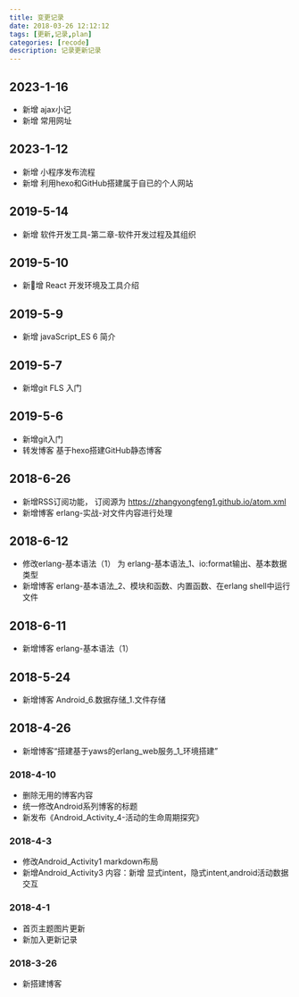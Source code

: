 ```yaml
---
title: 变更记录
date: 2018-03-26 12:12:12
tags: [更新,记录,plan]
categories: [recode]
description: 记录更新记录
---
```

<!-- ![Folder](/images/zyf_img/title1.png) -->
## 2023-1-16
* 新增 ajax小记
* 新增 常用网址

## 2023-1-12 
* 新增 小程序发布流程
* 新增 利用hexo和GitHub搭建属于自已的个人网站

## 2019-5-14 
* 新增 软件开发工具-第二章-软件开发过程及其组织

## 2019-5-10
* 新增 React 开发环境及工具介绍

## 2019-5-9
* 新增 javaScript_ES 6 简介

## 2019-5-7
* 新增git FLS 入门

## 2019-5-6
* 新增git入门
* 转发博客 基于hexo搭建GitHub静态博客

## 2018-6-26 
* 新增RSS订阅功能， 订阅源为 https://zhangyongfeng1.github.io/atom.xml
* 新增博客 erlang-实战-对文件内容进行处理

## 2018-6-12
* 修改erlang-基本语法（1） 为 erlang-基本语法_1、io:format输出、基本数据类型
* 新增博客 erlang-基本语法_2、模块和函数、内置函数、在erlang shell中运行文件

## 2018-6-11
* 新增博客 erlang-基本语法（1）

## 2018-5-24
* 新增博客 Android_6.数据存储_1.文件存储

## 2018-4-26
* 新增博客“搭建基于yaws的erlang_web服务_1_环境搭建”

### 2018-4-10 
* 删除无用的博客内容
* 统一修改Android系列博客的标题
* 新发布《Android_Activity_4-活动的生命周期探究》

### 2018-4-3
* 修改Android_Activity1 markdown布局
* 新增Android_Activity3 内容：新增 显式intent，隐式intent,android活动数据交互

### 2018-4-1 
* 首页主题图片更新
* 新加入更新记录

### 2018-3-26 
* 新搭建博客